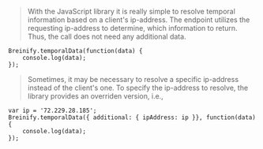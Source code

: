 <blockquote class="lang-specific javascript--browser">
<p>With the JavaScript library it is really simple to resolve temporal information
based on a client's ip-address. The endpoint utilizes the requesting ip-address to
determine, which information to return. Thus, the call does not need any additional 
data.</p>
</blockquote>

>
```javascript--browser
Breinify.temporalData(function(data) {
	console.log(data);
});
```

<blockquote class="lang-specific javascript--browser">
<p>Sometimes, it may be necessary to resolve a specific ip-address instead of the client's
one. To specify the ip-address to resolve, the library provides an overriden version, i.e.,</p>
</blockquote>

>
```javascript--browser
var ip = '72.229.28.185'; 
Breinify.temporalData({ additional: { ipAddress: ip }}, function(data) {
	console.log(data);
});
```